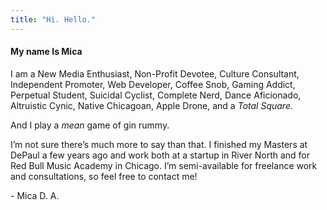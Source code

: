 ```yaml
---
title: "Hi. Hello."
---
```


#### My name Is Mica

I am a New Media Enthusiast, Non-Profit Devotee, Culture Consultant, Independent Promoter, Web Developer, Coffee Snob, Gaming Addict, Perpetual Student, Suicidal Cyclist, Complete Nerd, Dance Aficionado, Altruistic Cynic, Native Chicagoan, Apple Drone, and a *Total Square*.

And I play a *mean* game of gin rummy.

I’m not sure there’s much more to say than that. I finished my Masters at DePaul a few years ago and work both at a startup in River North and for Red Bull Music Academy in Chicago. I’m semi-available for freelance work and consultations, so feel free to contact me! 

\- Mica D. A.